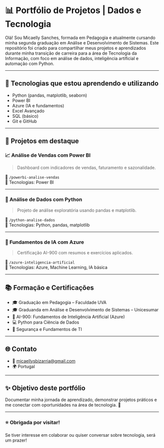 # 📊 Portfólio de Projetos | Dados e Tecnologia

Olá! Sou Micaelly Sanches, formada em Pedagogia e atualmente cursando minha segunda graduação em Análise e Desenvolvimento de Sistemas. Este repositório foi criado para compartilhar meus projetos e aprendizados durante minha transição de carreira para a área de Tecnologia da Informação, com foco em análise de dados, inteligência artificial e automação com Python.

---

## 🧠 Tecnologias que estou aprendendo e utilizando

- Python (pandas, matplotlib, seaborn)
- Power BI
- Azure (IA e fundamentos)
- Excel Avançado
- SQL (básico)
- Git e GitHub

---

## 📌 Projetos em destaque

### 📈 Análise de Vendas com Power BI
> Dashboard com indicadores de vendas, faturamento e sazonalidade.

📁 `/powerbi-analise-vendas`  
🔧 Tecnologias: Power BI

---

### 🐍 Análise de Dados com Python
> Projeto de análise exploratória usando pandas e matplotlib.

📁 `/python-analise-dados`  
🔧 Tecnologias: Python, pandas, matplotlib

---

### 🤖 Fundamentos de IA com Azure
> Certificação AI-900 com resumos e exercícios aplicados.

📁 `/azure-inteligencia-artificial`  
🔧 Tecnologias: Azure, Machine Learning, IA básica

---

## 📚 Formação e Certificações

- 🎓 Graduação em Pedagogia – Faculdade UVA
- 🎓 Graduanda em Análise e Desenvolvimento de Sistemas – Unicesumar
- 🧠 AI-900: Fundamentos de Inteligência Artificial (Azure)
- 💻 Python para Ciência de Dados
- 🔐 Segurança e Fundamentos de TI

---

## 🌐 Contato

- 📧 micaellysbizarria@gmail.com  
- 🌍 Portugal

---

## ✨ Objetivo deste portfólio

Documentar minha jornada de aprendizado, demonstrar projetos práticos e me conectar com oportunidades na área de tecnologia. 🚀

---

### ⭐ Obrigada por visitar!
Se tiver interesse em colaborar ou quiser conversar sobre tecnologia, será um prazer!
